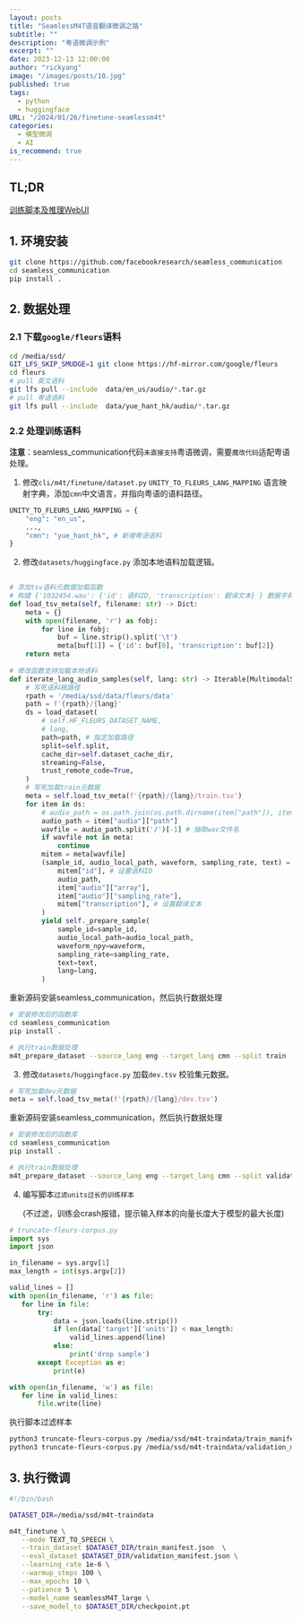 ```yaml
---
layout: posts
title: "SeamlessM4T语音翻译微调之路"
subtitle: ""
description: "粤语微调示例"
excerpt: ""
date: 2023-12-13 12:00:00
author: "rickyang"
image: "/images/posts/10.jpg"
published: true
tags:
  - python
  - huggingface
URL: "/2024/01/26/finetune-seamlessm4t"
categories:
  - 模型微调
  - AI
is_recommend: true
---
```




## TL;DR

 [训练脚本及推理WebUI](https://github.com/iohub/SeamlessM4T-finetune)



## 1. 环境安装

```sh
git clone https://github.com/facebookresearch/seamless_communication
cd seamless_communication
pip install .

```


## 2. 数据处理

### 2.1 下载`google/fleurs`语料

```sh
cd /media/ssd/
GIT_LFS_SKIP_SMUDGE=1 git clone https://hf-mirror.com/google/fleurs
cd fleurs
# pull 英文语料
git lfs pull --include  data/en_us/audio/*.tar.gz
# pull 粤语语料
git lfs pull --include  data/yue_hant_hk/audio/*.tar.gz
```

### 2.2 处理训练语料

**注意**：seamless_communication代码`未直接支持`粤语微调，需要`魔改代码`适配粤语处理。

1. 修改`cli/m4t/finetune/dataset.py`  `UNITY_TO_FLEURS_LANG_MAPPING`  语言映射字典，添加`cmn`中文语言，并指向粤语的语料路径。

```py
UNITY_TO_FLEURS_LANG_MAPPING = {
    "eng": "en_us",
    ...,
    "cmn": "yue_hant_hk", # 新增粤语语料
}
```

2. 修改`datasets/huggingface.py` 添加本地语料加载逻辑。

```python
    
# 添加tsv语料元数据加载函数
# 构建 {'1032454.wav': {'id': 语料ID, 'transcription': 翻译文本} } 数据字典
def load_tsv_meta(self, filename: str) -> Dict:
    meta = {}
    with open(filename, 'r') as fobj:
        for line in fobj:
            buf = line.strip().split('\t')
            meta[buf[1]] = {'id': buf[0], 'transcription': buf[2]}
    return meta
    
# 修改函数支持加载本地语料
def iterate_lang_audio_samples(self, lang: str) -> Iterable[MultimodalSample]:
    # 写死语料根路径
    rpath = '/media/ssd/data/fleurs/data'
    path = f'{rpath}/{lang}'
    ds = load_dataset(
        # self.HF_FLEURS_DATASET_NAME,
        # lang,
        path=path, # 指定加载路径
        split=self.split,
        cache_dir=self.dataset_cache_dir,
        streaming=False,
        trust_remote_code=True,
    )
    # 写死加载train元数据
    meta = self.load_tsv_meta(f'{rpath}/{lang}/train.tsv')
    for item in ds:
        # audio_path = os.path.join(os.path.dirname(item["path"]), item["audio"]["path"])
        audio_path = item["audio"]["path"]
        wavfile = audio_path.split('/')[-1] # 抽取wav文件名
        if wavfile not in meta:
            continue
        mitem = meta[wavfile]
        (sample_id, audio_local_path, waveform, sampling_rate, text) = (
            mitem["id"], # 设置语料ID
            audio_path,
            item["audio"]["array"],
            item["audio"]["sampling_rate"],
            mitem["transcription"], # 设置翻译文本
        )
        yield self._prepare_sample(
            sample_id=sample_id,
            audio_local_path=audio_local_path,
            waveform_npy=waveform,
            sampling_rate=sampling_rate,
            text=text,
            lang=lang,
        )    
```

重新源码安装seamless_communication，然后执行数据处理

```sh
# 安装修改后的函数库
cd seamless_communication
pip install .

# 执行train数据处理
m4t_prepare_dataset --source_lang eng --target_lang cmn --split train --save_dir /media/ssd/m4t-traindata
```

3. 修改`datasets/huggingface.py` 加载`dev.tsv` 校验集元数据。

```python
# 写死加载dev元数据 
meta = self.load_tsv_meta(f'{rpath}/{lang}/dev.tsv')
```

   重新源码安装seamless_communication，然后执行数据处理

```sh
# 安装修改后的函数库
cd seamless_communication
pip install .

# 执行train数据处理
m4t_prepare_dataset --source_lang eng --target_lang cmn --split validation --save_dir /media/ssd/m4t-traindata
```

4. 编写脚本`过滤units过长的训练样本`

    (不过滤，训练会crash报错，提示输入样本的向量长度大于模型的最大长度)

```python
# truncate-fleurs-corpus.py
import sys
import json

in_filename = sys.argv[1]
max_length = int(sys.argv[2])

valid_lines = []
with open(in_filename, 'r') as file:
   for line in file:
       try:
           data = json.loads(line.strip())
           if len(data['target']['units']) < max_length:
               valid_lines.append(line)
           else:
               print('drop sample')
       except Exception as e:
           print(e)

with open(in_filename, 'w') as file:
   for line in valid_lines:
       file.write(line)
```

  执行脚本过滤样本

```sh
python3 truncate-fleurs-corpus.py /media/ssd/m4t-traindata/train_manifest.json 2030 
python3 truncate-fleurs-corpus.py /media/ssd/m4t-traindata/validation_manifest.json 2030 
```



## 3. 执行微调

```sh
#!/bin/bash

DATASET_DIR=/media/ssd/m4t-traindata

m4t_finetune \
   --mode TEXT_TO_SPEECH \
   --train_dataset $DATASET_DIR/train_manifest.json  \
   --eval_dataset $DATASET_DIR/validation_manifest.json \
   --learning_rate 1e-6 \
   --warmup_steps 100 \
   --max_epochs 10 \
   --patience 5 \
   --model_name seamlessM4T_large \
   --save_model_to $DATASET_DIR/checkpoint.pt
```

